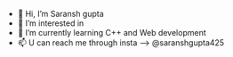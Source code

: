 - 👋 Hi, I’m Saransh gupta
- 👀 I’m interested in 
- 🌱 I’m currently learning C++ and Web development
- 📫 U can reach me through insta --> @saranshgupta425
